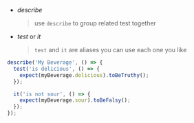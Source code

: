 - *describe*

  > use `describe` to group related test together

- *test* or *it*

  > `test` and `it` are aliases you can use each one you like

```javascript
describe('My Beverage', () => {
  test('is delicious', () => {
    expect(myBeverage.delicious).toBeTruthy();
  });

  it('is not sour', () => {
    expect(myBeverage.sour).toBeFalsy();
  });
});
```

